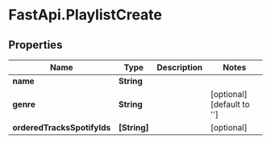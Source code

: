 # FastApi.PlaylistCreate

## Properties

Name | Type | Description | Notes
------------ | ------------- | ------------- | -------------
**name** | **String** |  | 
**genre** | **String** |  | [optional] [default to &#39;&#39;]
**orderedTracksSpotifyIds** | **[String]** |  | [optional] 


